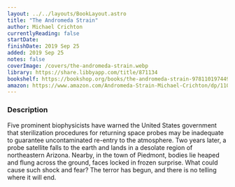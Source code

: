 ```yaml
---
layout: ../../layouts/BookLayout.astro
title: "The Andromeda Strain"
author: Michael Crichton
currentlyReading: false
startDate: 
finishDate: 2019 Sep 25
added: 2019 Sep 25
notes: false
coverImage: /covers/the-andromeda-strain.webp
library: https://share.libbyapp.com/title/871134
bookshelf: https://bookshop.org/books/the-andromeda-strain-9781101974490/9781101974490
amazon: https://www.amazon.com/Andromeda-Strain-Michael-Crichton/dp/1101974494
---
```


### Description
Five prominent biophysicists have warned the United States government that sterilization procedures for returning space probes may be inadequate to guarantee uncontaminated re-entry to the atmosphere. Two years later, a probe satellite falls to the earth and lands in a desolate region of northeastern Arizona. Nearby, in the town of Piedmont, bodies lie heaped and flung across the ground, faces locked in frozen surprise. What could cause such shock and fear? The terror has begun, and there is no telling where it will end. 

<!-- ### Notes & Highlights -->
